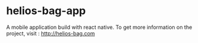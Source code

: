 # helios-bag-app
A mobile application build with react native.
To get more information on the project, visit : http://helios-bag.com
